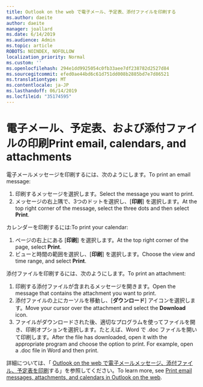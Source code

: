 ```yaml
---
title: Outlook on the web で電子メール、予定表、添付ファイルを印刷する
ms.author: daeite
author: daeite
manager: joallard
ms.date: 6/14/2019
ms.audience: Admin
ms.topic: article
ROBOTS: NOINDEX, NOFOLLOW
localization_priority: Normal
ms.custom: ''
ms.openlocfilehash: 294e1dd9925054c0fb33aee7df238782d2527d84
ms.sourcegitcommit: efed0ae44bd6c61d751dd008b2885bd7e7d86521
ms.translationtype: MT
ms.contentlocale: ja-JP
ms.lasthandoff: 06/14/2019
ms.locfileid: "35174595"
---
```

# <a name="print-email-calendars-and-attachments"></a><span data-ttu-id="1c7e4-102">電子メール、予定表、および添付ファイルの印刷</span><span class="sxs-lookup"><span data-stu-id="1c7e4-102">Print email, calendars, and attachments</span></span>

<span data-ttu-id="1c7e4-103">電子メールメッセージを印刷するには、次のようにします。</span><span class="sxs-lookup"><span data-stu-id="1c7e4-103">To print an email message:</span></span>
  
1. <span data-ttu-id="1c7e4-104">印刷するメッセージを選択します。</span><span class="sxs-lookup"><span data-stu-id="1c7e4-104">Select the message you want to print.</span></span>
1. <span data-ttu-id="1c7e4-105">メッセージの右上隅で、3つのドットを選択し、[**印刷**] を選択します。</span><span class="sxs-lookup"><span data-stu-id="1c7e4-105">At the top right corner of the message, select the three dots and then select **Print**.</span></span>

<span data-ttu-id="1c7e4-106">カレンダーを印刷するには:</span><span class="sxs-lookup"><span data-stu-id="1c7e4-106">To print your calendar:</span></span>

1. <span data-ttu-id="1c7e4-107">ページの右上にある [**印刷**] を選択します。</span><span class="sxs-lookup"><span data-stu-id="1c7e4-107">At the top right corner of the page, select **Print**.</span></span>
1. <span data-ttu-id="1c7e4-108">ビューと時間の範囲を選択し、[**印刷**] を選択します。</span><span class="sxs-lookup"><span data-stu-id="1c7e4-108">Choose the view and time range, and select **Print**.</span></span>

<span data-ttu-id="1c7e4-109">添付ファイルを印刷するには、次のようにします。</span><span class="sxs-lookup"><span data-stu-id="1c7e4-109">To print an attachment:</span></span>

1. <span data-ttu-id="1c7e4-110">印刷する添付ファイルが含まれるメッセージを開きます。</span><span class="sxs-lookup"><span data-stu-id="1c7e4-110">Open the message that contains the attachment you want to print.</span></span>
2. <span data-ttu-id="1c7e4-111">添付ファイルの上にカーソルを移動し、[**ダウンロード**] アイコンを選択します。</span><span class="sxs-lookup"><span data-stu-id="1c7e4-111">Move your cursor over the attachment and select the **Download** icon.</span></span>
3. <span data-ttu-id="1c7e4-p101">ファイルがダウンロードされた後、適切なプログラムを使ってファイルを開き、印刷オプションを選択します。たとえば、Word で .doc ファイルを開いて印刷します。</span><span class="sxs-lookup"><span data-stu-id="1c7e4-p101">After the file has downloaded, open it with the appropriate program and choose the option to print. For example, open a .doc file in Word and then print.</span></span>

<span data-ttu-id="1c7e4-114">詳細については、「 [Outlook on the web で電子メールメッセージ、添付ファイル、予定表を印刷](https://support.office.com/article/2cf529d1-3b8f-4de2-b254-b7f870e58a2b)する」を参照してください。</span><span class="sxs-lookup"><span data-stu-id="1c7e4-114">To learn more, see [Print email messages, attachments, and calendars in Outlook on the web](https://support.office.com/article/2cf529d1-3b8f-4de2-b254-b7f870e58a2b).</span></span>